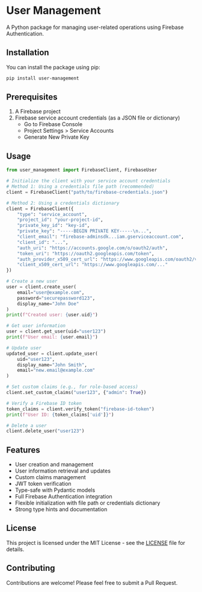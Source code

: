# User Management

A Python package for managing user-related operations using Firebase Authentication.

## Installation

You can install the package using pip:

```bash
pip install user-management
```

## Prerequisites

1. A Firebase project
2. Firebase service account credentials (as a JSON file or dictionary)
   - Go to Firebase Console
   - Project Settings > Service Accounts
   - Generate New Private Key

## Usage

```python
from user_management import FirebaseClient, FirebaseUser

# Initialize the client with your service account credentials
# Method 1: Using a credentials file path (recommended)
client = FirebaseClient("path/to/firebase-credentials.json")

# Method 2: Using a credentials dictionary
client = FirebaseClient({
    "type": "service_account",
    "project_id": "your-project-id",
    "private_key_id": "key-id",
    "private_key": "-----BEGIN PRIVATE KEY-----\n...",
    "client_email": "firebase-adminsdk...iam.gserviceaccount.com",
    "client_id": "...",
    "auth_uri": "https://accounts.google.com/o/oauth2/auth",
    "token_uri": "https://oauth2.googleapis.com/token",
    "auth_provider_x509_cert_url": "https://www.googleapis.com/oauth2/v1/certs",
    "client_x509_cert_url": "https://www.googleapis.com/..."
})

# Create a new user
user = client.create_user(
    email="user@example.com",
    password="securepassword123",
    display_name="John Doe"
)
print(f"Created user: {user.uid}")

# Get user information
user = client.get_user(uid="user123")
print(f"User email: {user.email}")

# Update user
updated_user = client.update_user(
    uid="user123",
    display_name="John Smith",
    email="new.email@example.com"
)

# Set custom claims (e.g., for role-based access)
client.set_custom_claims("user123", {"admin": True})

# Verify a Firebase ID token
token_claims = client.verify_token("firebase-id-token")
print(f"User ID: {token_claims['uid']}")

# Delete a user
client.delete_user("user123")
```

## Features

- User creation and management
- User information retrieval and updates
- Custom claims management
- JWT token verification
- Type-safe with Pydantic models
- Full Firebase Authentication integration
- Flexible initialization with file path or credentials dictionary
- Strong type hints and documentation

## License

This project is licensed under the MIT License - see the [LICENSE](LICENSE) file for details.

## Contributing

Contributions are welcome! Please feel free to submit a Pull Request.